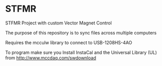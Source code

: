 # STFMR
STFMR Project with custom Vector Magnet Control

The purpose of this repository is to sync files across multiple computers

Requires the mcculw library to connect to USB-1208HS-4AO

To program make sure you Install InstaCal and the Universal Library (UL) from http://www.mccdaq.com/swdownload
